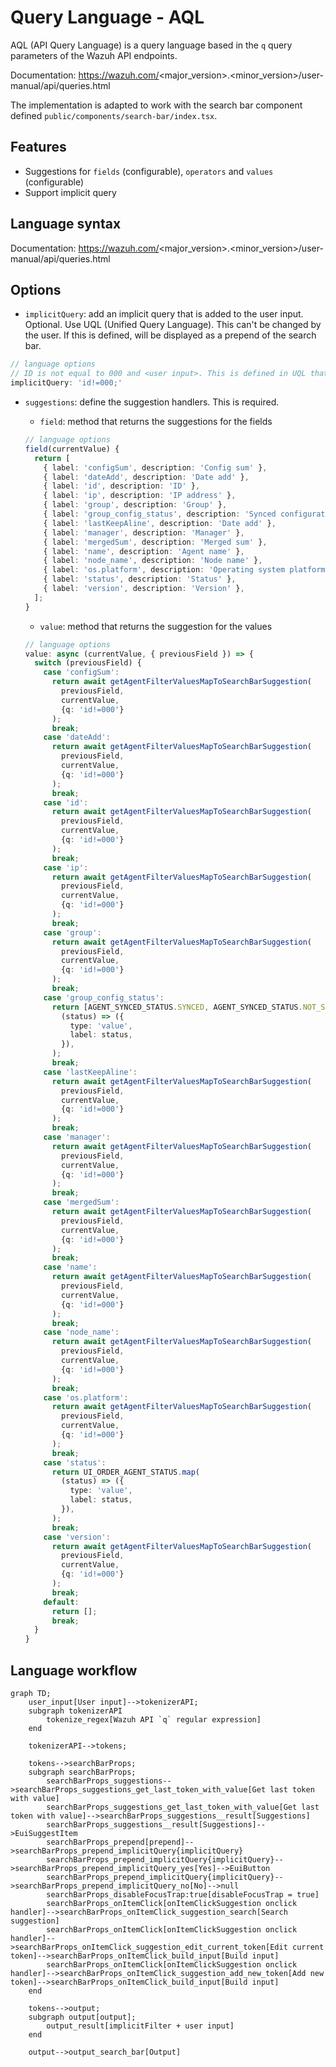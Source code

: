 # Query Language - AQL

AQL (API Query Language) is a query language based in the `q` query parameters of the Wazuh API
endpoints.

Documentation: https://wazuh.com/<major_version>.<minor_version>/user-manual/api/queries.html

The implementation is adapted to work with the search bar component defined 
`public/components/search-bar/index.tsx`.

## Features
- Suggestions for `fields` (configurable), `operators` and `values` (configurable)
- Support implicit query

## Language syntax

Documentation: https://wazuh.com/<major_version>.<minor_version>/user-manual/api/queries.html

## Options

- `implicitQuery`: add an implicit query that is added to the user input. Optional.
Use UQL (Unified Query Language).
This can't be changed by the user. If this is defined, will be displayed as a prepend of the search bar. 

```ts
// language options
// ID is not equal to 000 and <user input>. This is defined in UQL that is transformed internally to the specific query language.
implicitQuery: 'id!=000;'
```

- `suggestions`: define the suggestion handlers. This is required.

  - `field`: method that returns the suggestions for the fields
  
  ```ts
  // language options
  field(currentValue) {
    return [
      { label: 'configSum', description: 'Config sum' },
      { label: 'dateAdd', description: 'Date add' },
      { label: 'id', description: 'ID' },
      { label: 'ip', description: 'IP address' },
      { label: 'group', description: 'Group' },
      { label: 'group_config_status', description: 'Synced configuration status' },
      { label: 'lastKeepAline', description: 'Date add' },
      { label: 'manager', description: 'Manager' },
      { label: 'mergedSum', description: 'Merged sum' },
      { label: 'name', description: 'Agent name' },
      { label: 'node_name', description: 'Node name' },
      { label: 'os.platform', description: 'Operating system platform' },
      { label: 'status', description: 'Status' },
      { label: 'version', description: 'Version' },
    ];
  }
  ```

  - `value`: method that returns the suggestion for the values
  ```ts
  // language options
  value: async (currentValue, { previousField }) => {
    switch (previousField) {
      case 'configSum':
        return await getAgentFilterValuesMapToSearchBarSuggestion(
          previousField,
          currentValue,
          {q: 'id!=000'}
        );
        break;
      case 'dateAdd':
        return await getAgentFilterValuesMapToSearchBarSuggestion(
          previousField,
          currentValue,
          {q: 'id!=000'}
        );
        break;
      case 'id':
        return await getAgentFilterValuesMapToSearchBarSuggestion(
          previousField,
          currentValue,
          {q: 'id!=000'}
        );
        break;
      case 'ip':
        return await getAgentFilterValuesMapToSearchBarSuggestion(
          previousField,
          currentValue,
          {q: 'id!=000'}
        );
        break;
      case 'group':
        return await getAgentFilterValuesMapToSearchBarSuggestion(
          previousField,
          currentValue,
          {q: 'id!=000'}
        );
        break;
      case 'group_config_status':
        return [AGENT_SYNCED_STATUS.SYNCED, AGENT_SYNCED_STATUS.NOT_SYNCED].map(
          (status) => ({
            type: 'value',
            label: status,
          }),
        );
        break;
      case 'lastKeepAline':
        return await getAgentFilterValuesMapToSearchBarSuggestion(
          previousField,
          currentValue,
          {q: 'id!=000'}
        );
        break;
      case 'manager':
        return await getAgentFilterValuesMapToSearchBarSuggestion(
          previousField,
          currentValue,
          {q: 'id!=000'}
        );
        break;
      case 'mergedSum':
        return await getAgentFilterValuesMapToSearchBarSuggestion(
          previousField,
          currentValue,
          {q: 'id!=000'}
        );
        break;
      case 'name':
        return await getAgentFilterValuesMapToSearchBarSuggestion(
          previousField,
          currentValue,
          {q: 'id!=000'}
        );
        break;
      case 'node_name':
        return await getAgentFilterValuesMapToSearchBarSuggestion(
          previousField,
          currentValue,
          {q: 'id!=000'}
        );
        break;
      case 'os.platform':
        return await getAgentFilterValuesMapToSearchBarSuggestion(
          previousField,
          currentValue,
          {q: 'id!=000'}
        );
        break;
      case 'status':
        return UI_ORDER_AGENT_STATUS.map(
          (status) => ({
            type: 'value',
            label: status,
          }),
        );
        break;
      case 'version':
        return await getAgentFilterValuesMapToSearchBarSuggestion(
          previousField,
          currentValue,
          {q: 'id!=000'}
        );
        break;
      default:
        return [];
        break;
    }
  }
  ```

## Language workflow

```mermaid
graph TD;
    user_input[User input]-->tokenizerAPI;
    subgraph tokenizerAPI
        tokenize_regex[Wazuh API `q` regular expression]
    end

    tokenizerAPI-->tokens;
    
    tokens-->searchBarProps;
    subgraph searchBarProps;
        searchBarProps_suggestions-->searchBarProps_suggestions_get_last_token_with_value[Get last token with value]
        searchBarProps_suggestions_get_last_token_with_value[Get last token with value]-->searchBarProps_suggestions__result[Suggestions]
        searchBarProps_suggestions__result[Suggestions]-->EuiSuggestItem
        searchBarProps_prepend[prepend]-->searchBarProps_prepend_implicitQuery{implicitQuery}
        searchBarProps_prepend_implicitQuery{implicitQuery}-->searchBarProps_prepend_implicitQuery_yes[Yes]-->EuiButton
        searchBarProps_prepend_implicitQuery{implicitQuery}-->searchBarProps_prepend_implicitQuery_no[No]-->null
        searchBarProps_disableFocusTrap:true[disableFocusTrap = true]
        searchBarProps_onItemClick[onItemClickSuggestion onclick handler]-->searchBarProps_onItemClick_suggestion_search[Search suggestion]
        searchBarProps_onItemClick[onItemClickSuggestion onclick handler]-->searchBarProps_onItemClick_suggestion_edit_current_token[Edit current token]-->searchBarProps_onItemClick_build_input[Build input]
        searchBarProps_onItemClick[onItemClickSuggestion onclick handler]-->searchBarProps_onItemClick_suggestion_add_new_token[Add new token]-->searchBarProps_onItemClick_build_input[Build input]
    end

    tokens-->output;
    subgraph output[output];
        output_result[implicitFilter + user input]
    end

    output-->output_search_bar[Output]
```